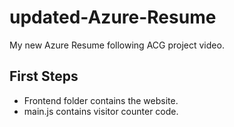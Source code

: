 # updated-Azure-Resume
My new Azure Resume following ACG project video.

## First Steps

- Frontend folder contains the website.
- main.js contains visitor counter code.